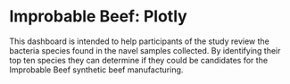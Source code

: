 # Improbable Beef: Plotly
This dashboard is intended to help participants of the study review the bacteria species found in the navel samples collected.  By identifying their top ten species they can determine if they could be candidates for the Improbable Beef synthetic beef manufacturing.
